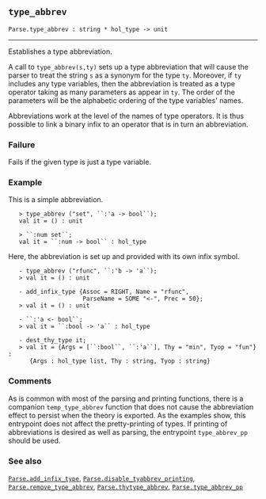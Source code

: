 ## `type_abbrev`

``` hol4
Parse.type_abbrev : string * hol_type -> unit
```

------------------------------------------------------------------------

Establishes a type abbreviation.

A call to `type_abbrev(s,ty)` sets up a type abbreviation that will
cause the parser to treat the string `s` as a synonym for the type `ty`.
Moreover, if `ty` includes any type variables, then the abbreviation is
treated as a type operator taking as many parameters as appear in `ty`.
The order of the parameters will be the alphabetic ordering of the type
variables' names.

Abbreviations work at the level of the names of type operators. It is
thus possible to link a binary infix to an operator that is in turn an
abbreviation.

### Failure

Fails if the given type is just a type variable.

### Example

This is a simple abbreviation.

``` hol4
   > type_abbrev ("set", ``:'a -> bool``);
   val it = () : unit

   > ``:num set``;
   val it = ``:num -> bool`` : hol_type
```

Here, the abbreviation is set up and provided with its own infix symbol.

``` hol4
   - type_abbrev ("rfunc", ``:'b -> 'a``);
   > val it = () : unit

   - add_infix_type {Assoc = RIGHT, Name = "rfunc",
                     ParseName = SOME "<-", Prec = 50};
   > val it = () : unit

   - ``:'a <- bool``;
   > val it = ``:bool -> 'a`` : hol_type

   - dest_thy_type it;
   > val it = {Args = [``:bool``, ``:'a``], Thy = "min", Tyop = "fun"} :
      {Args : hol_type list, Thy : string, Tyop : string}
```

### Comments

As is common with most of the parsing and printing functions, there is a
companion `temp_type_abbrev` function that does not cause the
abbreviation effect to persist when the theory is exported. As the
examples show, this entrypoint does not affect the pretty-printing of
types. If printing of abbreviations is desired as well as parsing, the
entrypoint `type_abbrev_pp` should be used.

### See also

[`Parse.add_infix_type`](#Parse.add_infix_type),
[`Parse.disable_tyabbrev_printing`](#Parse.disable_tyabbrev_printing),
[`Parse.remove_type_abbrev`](#Parse.remove_type_abbrev),
[`Parse.thytype_abbrev`](#Parse.thytype_abbrev),
[`Parse.type_abbrev_pp`](#Parse.type_abbrev_pp)
